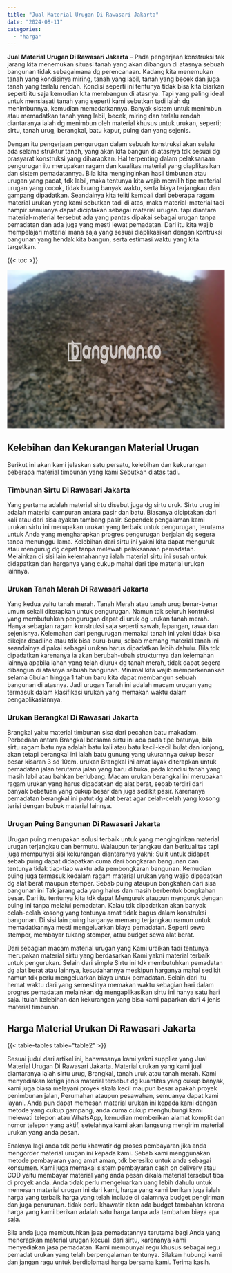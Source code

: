 ```yaml
---
title: "Jual Material Urugan Di Rawasari Jakarta"
date: "2024-08-11"
categories: 
  - "harga"
---
```


**Jual Material Urugan Di Rawasari Jakarta** – Pada pengerjaan konstruksi tak jarang kita menemukan situasi tanah yang akan dibangun di atasnya sebuah bangunan tidak sebagaimana dg perencanaan. Kadang kita menemukan tanah yang kondisinya miring, tanah yang labil, tanah yang becek dan juga tanah yang terlalu rendah. Kondisi seperti ini tentunya tidak bisa kita biarkan seperti itu saja kemudian kita membangun di atasnya. Tapi yang paling ideal untuk mensiasati tanah yang seperti kami sebutkan tadi ialah dg menimbunnya, kemudian memadatkannya. Banyak sistem untuk menimbun atau memadatkan tanah yang labil, becek, miring dan terlalu rendah diantaranya ialah dg menimbun oleh material khusus untuk urukan, seperti; sirtu, tanah urug, berangkal, batu kapur, puing dan yang sejenis.

Dengan itu pengerjaan pengurugan dalam sebuah konstruksi akan selalu ada selama struktur tanah, yang akan kita bangun di atasnya tdk sesuai dg prasyarat konstruksi yang diharapkan. Hal terpenting dalam pelaksanaan pengurugan itu merupakan ragam dan kwalitas material yang diaplikasikan dan sistem pemadatannya. Bila kita menginginkan hasil timbunan atau urugan yang padat, tdk labil, maka tentunya kita wajib memilih tipe material urugan yang cocok, tidak buang banyak waktu, serta biaya terjangkau dan gampang dipadatkan. Seandainya kita teliti kembali dari beberapa ragam material urukan yang kami sebutkan tadi di atas, maka material-material tadi hampir semuanya dapat diciptakan sebagai material urugan. tapi diantara material-material tersebut ada yang pantas dipakai sebagai urugan tanpa pemadatan dan ada juga yang mesti lewat pemadatan. Dari itu kita wajib mempelajari material mana saja yang sesuai diaplikasikan dengan kontruksi bangunan yang hendak kita bangun, serta estimasi waktu yang kita targetkan.

{{< toc >}}

![Jual Material Urugan Di Rawasari Jakarta](/images/jual-urugan-13.png)

## Kelebihan dan Kekurangan Material Urugan

Berikut ini akan kami jelaskan satu persatu, kelebihan dan kekurangan beberapa material timbunan yang kami Sebutkan diatas tadi.

### Timbunan Sirtu Di Rawasari Jakarta

Yang pertama adalah material sirtu disebut juga dg sirtu uruk. Sirtu urug ini adalah material campuran antara pasir dan batu. Biasanya diciptakan dari kali atau dari sisa ayakan tambang pasir. Sependek pengalaman kami urukan sirtu ini merupakan urukan yang terbaik untuk pengurugan, terutama untuk Anda yang mengharapkan progres pengurugan berjalan dg segera tanpa menunggu lama. Kelebihan dari sirtu ini yakni kita dapat menguruk atau mengurug dg cepat tanpa melewati pelaksanaan pemadatan. Melainkan di sisi lain kelemahannya ialah material sirtu ini susah untuk didapatkan dan harganya yang cukup mahal dari tipe material urukan lainnya.

### Urukan Tanah Merah Di Rawasari Jakarta

Yang kedua yaitu tanah merah. Tanah Merah atau tanah urug benar-benar umum sekali diterapkan untuk pengurugan. Namun tdk seluruh kontruksi yang membutuhkan pengurugan dapat di uruk dg urukan tanah merah. Hanya sebagian ragam konstruksi saja seperti sawah, lapangan, rawa dan sejenisnya. Kelemahan dari pengurugan memakai tanah ini yakni tidak bisa dikejar deadline atau tdk bisa buru-buru, sebab memang material tanah ini seandainya dipakai sebagai urukan harus dipadatkan lebih dahulu. Bila tdk dipadatkan karenanya ia akan berubah-ubah strukturnya dan kelemahan lainnya apabila lahan yang telah diuruk dg tanah merah, tidak dapat segera dibangun di atasnya sebuah bangunan. Minimal kita wajib memperkenankan selama 6bulan hingga 1 tahun baru kita dapat membangun sebuah bangunan di atasnya. Jadi urugan Tanah ini adalah macam urugan yang termasuk dalam klasifikasi urukan yang memakan waktu dalam pengaplikasiannya.

### Urukan Berangkal Di Rawasari Jakarta

Brangkal yaitu material timbunan sisa dari pecahan batu makadam. Perbedaan antara Brangkal bersama sirtu ini ada pada tipe batunya, bila sirtu ragam batu nya adalah batu kali atau batu kecil-kecil bulat dan lonjong, akan tetapi berangkal ini ialah batu gunung yang ukurannya cukup besar besar kisaran 3 sd 10cm. urukan Brangkal ini amat layak diterapkan untuk pemadatan jalan terutama jalan yang baru dibuka, pada kondisi tanah yang masih labil atau bahkan berlubang. Macam urukan berangkal ini merupakan ragam urukan yang harus dipadatkan dg alat berat, sebab terdiri dari banyak bebatuan yang cukup besar dan juga sedikit pasir. Karenanya pemadatan berangkal ini patut dg alat berat agar celah-celah yang kosong terisi dengan bubuk material lainnya.

### Urugan Puing Bangunan Di Rawasari Jakarta

Urugan puing merupakan solusi terbaik untuk yang menginginkan material urugan terjangkau dan bermutu. Walaupun terjangkau dan berkualitas tapi juga mempunyai sisi kekurangan diantaranya yakni; Sulit untuk didapat sebab puing dapat didapatkan cuma dari bongkaran bangunan dan tentunya tidak tiap-tiap waktu ada pembongkaran bangunan. Kemudian puing juga termasuk kedalam ragam material urukan yang wajib dipadatkan dg alat berat maupun stemper. Sebab puing ataupun bongkahan dari sisa bangunan ini Tak jarang ada yang halus dan masih berbentuk bongkahan besar. Dari itu tentunya kita tdk dapat Menguruk ataupun menguruk dengan puing ini tanpa melalui pemadatan. Kalau tdk dipadatkan akan banyak celah-celah kosong yang tentunya amat tidak bagus dalam konstruksi bangunan. Di sisi lain puing harganya memang terjangkau namun untuk memadatkannya mesti mengeluarkan biaya pemadatan. Seperti sewa stemper, membayar tukang stemper, atau budget sewa alat berat.

Dari sebagian macam material urugan yang Kami uraikan tadi tentunya merupakan material sirtu yang berdasarkan Kami yakni material terbaik untuk pengurukan. Selain dari simple Sirtu ini tdk membutuhkan pemadatan dg alat berat atau lainnya, kesudahannya meskipun harganya mahal sedikit namun tdk perlu mengeluarkan biaya untuk pemadatan. Selain dari itu hemat waktu dari yang semestinya memakan waktu sebagian hari dalam progres pemadatan melainkan dg mengaplikasikan sirtu ini hanya satu hari saja. Itulah kelebihan dan kekurangan yang bisa kami paparkan dari 4 jenis material timbunan.

## Harga Material Urukan Di Rawasari Jakarta

{{< table-tables table="table2" >}}

Sesuai judul dari artikel ini, bahwasanya kami yakni supplier yang Jual Material Urugan Di Rawasari Jakarta. Material urukan yang kami jual diantaranya ialah sirtu urug, Brangkal, tanah uruk atau tanah merah. Kami menyediakan ketiga jenis material tersebut dg kuantitas yang cukup banyak, kami juga biasa melayani proyek skala kecil maupun besar apakah proyek penimbunan jalan, Perumahan ataupun pesawahan, semuanya dapat kami layani. Anda pun dapat memesan material urukan ini kepada kami dengan metode yang cukup gampang, anda cuma cukup menghubungi kami melewati telepon atau WhatsApp, kemudian memberikan alamat komplit dan nomor telepon yang aktif, setelahnya kami akan langsung mengirim material urukan yang anda pesan.

Enaknya lagi anda tdk perlu khawatir dg proses pembayaran jika anda mengorder material urugan ini kepada kami. Sebab kami menggunakan metode pembayaran yang amat aman, tdk beresiko untuk anda sebagai konsumen. Kami juga memakai sistem pembayaran cash on delivery atau COD yaitu membayar material yang anda pesan dikala material tersebut tiba di proyek anda. Anda tidak perlu mengeluarkan uang lebih dahulu untuk memesan material urugan ini dari kami, harga yang kami berikan juga ialah harga yang terbaik harga yang telah include di dalamnya budget pengiriman dan juga penurunan. tidak perlu khawatir akan ada budget tambahan karena harga yang kami berikan adalah satu harga tanpa ada tambahan biaya apa saja.

Bila anda juga membutuhkan jasa pemadatannya terutama bagi Anda yang menerapkan material urugan kecuali dari sirtu, karenanya kami menyediakan jasa pemadatan. Kami mempunyai regu khusus sebagai regu pemadat urukan yang telah berpengalaman tentunya. Silakan hubungi kami dan jangan ragu untuk berdiplomasi harga bersama kami. Terima kasih.
